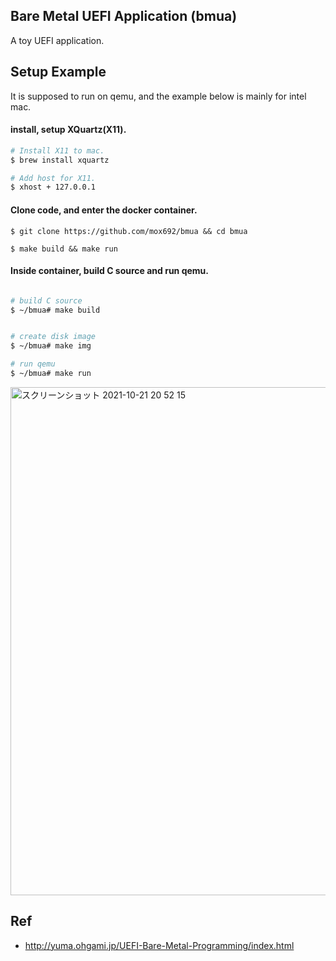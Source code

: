 ## Bare Metal UEFI Application (bmua)
A toy UEFI application.

## Setup Example
It is supposed to run on qemu, and the example below is mainly for intel mac.

#### install, setup XQuartz(X11).
```bash
# Install X11 to mac.
$ brew install xquartz

# Add host for X11.
$ xhost + 127.0.0.1
```

#### Clone code, and enter the docker container.
```
$ git clone https://github.com/mox692/bmua && cd bmua

$ make build && make run
```

#### Inside container, build C source and run qemu.
```bash

# build C source
$ ~/bmua# make build


# create disk image
$ ~/bmua# make img

# run qemu
$ ~/bmua# make run
```
<img width="813" alt="スクリーンショット 2021-10-21 20 52 15" src="https://user-images.githubusercontent.com/55653825/138272373-4224d0f8-3117-4696-9d57-754f05f5e20d.png">

## Ref
* http://yuma.ohgami.jp/UEFI-Bare-Metal-Programming/index.html
